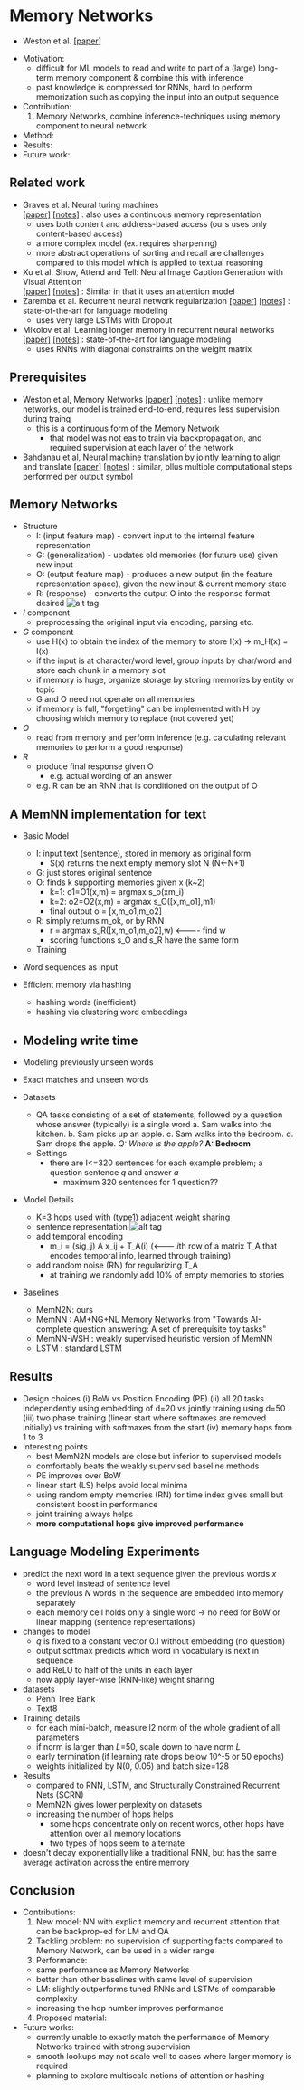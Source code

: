 # Memory Networks
- Weston et al. [[paper]](https://arxiv.org/pdf/1410.3916v11.pdf) 


* Motivation: 
  - difficult for ML models to read and write to part of a (large) long-term memory component & combine this with inference
  - past knowledge is compressed for RNNs, hard to perform memorization such as copying the input into an output sequence
* Contribution: 
  1. Memory Networks, combine inference-techniques using memory component to neural network
* Method: 
* Results: 
* Future work: 

## Related work
- Graves et al. Neural turing machines   
[[paper]](https://arxiv.org/pdf/1410.5401v2.pdf) 
[[notes]]() 
: also uses a continuous memory representation
  - uses both content and address-based access (ours uses only content-based access)
  - a more complex model (ex. requires sharpening)
  - more abstract operations of sorting and recall are challenges compared to this model which is applied to textual reasoning
- Xu et al. Show, Attend and Tell: Neural Image Caption Generation with Visual Attention  
[[paper]](https://arxiv.org/pdf/1502.03044v3.pdf) 
[[notes]]() 
: Similar in that it uses an attention model
- Zaremba et al. Recurrent neural network regularization
[[paper]](https://arxiv.org/pdf/1409.2329v5.pdf) 
[[notes]]() 
: state-of-the-art for language modeling
  - uses very large LSTMs with Dropout
- Mikolov et al. Learning longer memory in recurrent neural networks
[[paper]](https://arxiv.org/pdf/1412.7753v2.pdf) 
[[notes]]() 
: state-of-the-art for language modeling
  - uses RNNs with diagonal constraints on the weight matrix


## Prerequisites
- Weston et al, Memory Networks
[[paper]](https://web.eecs.umich.edu/~honglak/naacl2016-dscnn.pdf)
[[notes]]()
: unlike memory networks, our model is trained end-to-end, requires less supervision during traing
  - this is a continuous form of the Memory Network
    - that model was not eas to train via backpropagation, and required supervision at each layer of the network
- Bahdanau et al, Neural machine translation by jointly learning to align and translate
[[paper]](복붙)
[[notes]](복붙)
: similar, pllus multiple computational steps performed per output symbol


## Memory Networks
- Structure
  - I: (input feature map) - convert input to the internal feature representation
  - G: (generalization) - updates old memories (for future use) given new input
  - O: (output feature map) - produces a new output (in the feature representation space), given the new input & current memory state
  - R: (response) - converts the output O into the response format desired
![alt tag](https://github.com/mjc92/studies/blob/master/notes/images/end-to-end_mem_network_model.JPG)
- *I* component
  - preprocessing the original input via encoding, parsing etc.
- *G* component
  - use H(x) to obtain the index of the memory to store I(x) -> m_H(x) = I(x)
  - if the input is at character/word level, group inputs by char/word and store each chunk in a memory slot
  - if memory is huge, organize storage by storing memories by entity or topic
  - G and O need not operate on all memories
  - if memory is full, "forgetting" can be implemented with H by choosing which memory to replace (not covered yet)
- *O*
  - read from memory and perform inference (e.g. calculating relevant memories to perform a good response)
- *R*
  - produce final response given O
    - e.g. actual wording of an answer
  - e.g. R can be an RNN that is conditioned on the output of O

## A MemNN implementation for text
- Basic Model
  - I: input text (sentence), stored in memory as original form
    - S(x) returns the next empty memory slot N (N<-N+1)
  - G: just stores original sentence
  - O: finds k supporting memories given x (k~2)
    - k=1: o1=O1(x,m) = argmax s_o(xm_i)
    - k=2: o2=O2(x,m) = argmax s_O([x,m_o1],m1)
    - final output o = [x,m_o1,m_o2]
  - R: simply returns m_ok, or by RNN
    - r = argmax s_R([x,m_o1,m_o2],w) <---- find w
    - scoring functions s_O and s_R have the same form
  - Training
- Word sequences as input
- Efficient memory via hashing
  - hashing words (inefficient)
  - hashing via clustering word embeddings
- Modeling write time
  - 
- Modeling previously unseen words
- Exact matches and unseen words

- Datasets
  - QA tasks consisting of a set of statements, followed by a question whose answer (typically) is a single word
    a. Sam walks into the kitchen.
    b. Sam picks up an apple.
    c. Sam walks into the bedroom.
    d. Sam drops the apple.
    *Q: Where is the apple?*
    **A: Bedroom**
  - Settings
    - there are I<=320 sentences for each example problem; a question sentence *q* and answer *a*
      - maximum 320 sentences for 1 question??
      
- Model Details
  - K=3 hops used with (type1) adjacent weight sharing
  - sentence representation
    ![alt tag](https://github.com/mjc92/studies/blob/master/notes/images/end-to-end_mem_network_sentence_representation.JPG)
  - add temporal encoding
    - m_i = (sig_j) A x_ij + T_A(i) (<--- *i*th row of a matrix T_A that encodes temporal info, learned through training)
  - add random noise (RN) for regularizing T_A
    - at training we randomly add 10% of empty memories to stories 
    
- Baselines
  - MemN2N: ours
  - MemNN : AM+NG+NL Memory Networks from "Towards AI-complete question answering: A set of prerequisite toy tasks"
  - MemNN-WSH : weakly supervised heuristic version of MemNN
  - LSTM : standard LSTM

## Results
- Design choices
  (i) BoW vs Position Encoding (PE)
  (ii) all 20 tasks independently using embedding of d=20 vs jointly training using d=50
  (iii) two phase training (linear start where softmaxes are removed initially) vs training with softmaxes from the start
  (iv) memory hops from 1 to 3
- Interesting points
  - best MemN2N models are close but inferior to supervised models
  - comfortably beats the weakly supervised baseline methods
  - PE improves over BoW
  - linear start (LS) helps avoid local minima
  - using random empty memories (RN) for time index gives small but consistent boost in performance
  - joint training always helps
  - **more computational hops give improved performance**

## Language Modeling Experiments
- predict the next word in a text sequence given the previous words *x*
  - word level instead of sentence level
  - the previous *N* words in the sequence are embedded into memory separately
  - each memory cell holds only a single word -> no need for BoW or linear mapping (sentence representations)
- changes to model
  - *q* is fixed to a constant vector 0.1 without embedding (no question)
  - output softmax predicts which word in vocabulary is next in sequence
  - add ReLU to half of the units in each layer
  - now apply layer-wise (RNN-like) weight sharing
- datasets
  - Penn Tree Bank
  - Text8
- Training details
  - for each mini-batch, measure l2 norm of the whole gradient of all parameters
  - if norm is larger than *L*=50, scale down to have norm *L*
  - early termination (if learning rate drops below 10^-5 or 50 epochs)
  - weights initialized by N(0, 0.05) and batch size=128
- Results
  - compared to RNN, LSTM, and Structurally Constrained Recurrent Nets (SCRN)
  - MemN2N gives lower perplexity on datasets
  - increasing the number of hops helps
    - some hops concentrate only on recent words, other hops have attention over all memory locations
    - two types of hops seem to alternate
 - doesn't decay exponentially like a traditional RNN, but has the same average activation across the entire memory


## Conclusion
- Contributions:
  1. New model: NN with explicit memory and recurrent attention that can be backprop-ed for LM and QA
  2. Tackling problem: no supervision of supporting facts compared to Memory Network, can be used in a wider range
  3. Performance:
    - same performance as Memory Networks
    - better than other baselines with same level of supervision
    - LM: slightly outperforms tuned RNNs and LSTMs of comparable complexity
    - increasing the hop number improves performance
  4. Proposed material:
- Future works:
  - currently unable to exactly match the performance of Memory Networks trained with strong supervision
  - smooth lookups may not scale well to cases where larger memory is required
  - planning to explore multiscale notions of attention or hashing
